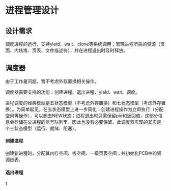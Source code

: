 # 进程管理设计

## 设计需求
调度进程的运行，支持yield、wait、clone等系统调用；管理进程所需的资源（页面、内核堆、页表、文件描述符），并在进程退出时及时释放。

## 调度器

由于工作量问题，暂不考虑外存置换相关操作。

调度器需要支持的功能：创建进程、退出进程、yield、wait、调度。

进程调度的经典模型是五状态模型（不考虑外存置换）和七状态模型（考虑外存置换）。为简单起见，在五状态模型上进一步简化：创建进程操作为立即执行（分配空间等操作），可以删去NEW状态；进程退出时只需保留pid和返回值，这部分信息会存储在父进程的信号队列里，因此也没有必要保留。此调度器实现的其实是一个三状态模型（运行、就绪、阻塞）。

#### 创建进程

创建新进程时，分配其内存空间、栈空间、一级页表空间；并初始化PCB中的资源链表。

#### 退出进程

1

